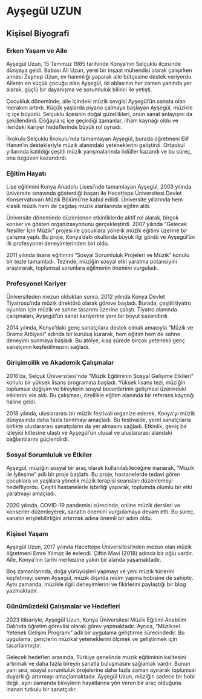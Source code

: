 # Ayşegül UZUN

## Kişisel Biyografi

### Erken Yaşam ve Aile

Ayşegül Uzun, 15 Temmuz 1985 tarihinde Konya’nın Selçuklu ilçesinde dünyaya geldi. Babası Ali Uzun, yerel bir inşaat mühendisi olarak çalışırken annesi Zeynep Uzun, ev hanımlığı yaparak aile bütçesine destek veriyordu. Ailenin en küçük çocuğu olan Ayşegül, iki ablasının her zaman yanında yer alarak, güçlü bir dayanışma ve sorumluluk bilinci ile yetişti.

Çocukluk döneminde, aile içindeki müzik sevgisi Ayşegül’ün sanata olan merakını artırdı. Küçük yaşlarda piyano çalmaya başlayan Ayşegül, müzikle iç içe büyüdü. Selçuklu ilçesinin doğal güzellikleri, onun sanat anlayışını da şekillendirdi. Doğayla iç içe geçirdiği zamanlar, ilham kaynağı oldu ve ilerideki kariyer hedeflerinde büyük rol oynadı.

İlkokulu Selçuklu İlkokulu’nda tamamlayan Ayşegül, burada öğretmeni Elif Hanım’ın destekleriyle müzik alanındaki yeteneklerini geliştirdi. Ortaokul yıllarında katıldığı çeşitli müzik yarışmalarında ödüller kazandı ve bu süreç, ona özgüven kazandırdı.

### Eğitim Hayatı

Lise eğitimini Konya Anadolu Lisesi’nde tamamlayan Ayşegül, 2003 yılında üniversite sınavında gösterdiği başarı ile Hacettepe Üniversitesi Devlet Konservatuvarı Müzik Bölümü’ne kabul edildi. Üniversite yıllarında hem klasik müzik hem de çağdaş müzik alanlarında eğitim aldı.

Üniversite döneminde düzenlenen etkinliklerde aktif rol alarak, birçok konser ve gösteri organizasyonunu gerçekleştirdi. 2007 yılında “Gelecek Nesiller İçin Müzik” projesi ile çocuklara yönelik müzik eğitimi üzerine bir çalışma yaptı. Bu proje, Konya’daki okullarda büyük ilgi gördü ve Ayşegül’ün ilk profesyonel deneyimlerinden biri oldu.

2011 yılında lisans eğitimini “Sosyal Sorumluluk Projeleri ve Müzik” konulu bir tezle tamamladı. Tezinde, müziğin sosyal etki yaratma potansiyini araştırarak, toplumsal sorunlara eğilmenin önemini vurguladı.

### Profesyonel Kariyer

Üniversiteden mezun olduktan sonra, 2012 yılında Konya Devlet Tiyatrosu’nda müzik direktörü olarak göreve başladı. Burada, çeşitli tiyatro oyunları için müzik ve sahne tasarımı üzerine çalıştı. Tiyatro alanında çalışmaları, Ayşegül’ün sanat kariyerine yeni bir boyut kazandırdı.

2014 yılında, Konya’daki genç sanatçılara destek olmak amacıyla “Müzik ve Drama Atölyesi” adında bir kuruluş kurarak, hem eğitim hem de sahne deneyimi sunmaya başladı. Bu atölye, kısa sürede birçok yetenekli genç sanatçının keşfedilmesini sağladı.

### Girişimcilik ve Akademik Çalışmalar

2016’da, Selçuk Üniversitesi'nde "Müzik Eğitiminin Sosyal Gelişime Etkileri" konulu bir yüksek lisans programına başladı. Yüksek lisans tezi, müziğin toplumsal değişim ve bireylerin sosyal becerilerinin gelişmesi üzerindeki etkilerini ele aldı. Bu çalışması, özellikle eğitim alanında bir referans kaynağı haline geldi.

2018 yılında, uluslararası bir müzik festivali organize ederek, Konya’yı müzik dünyasında daha fazla tanıtmayı amaçladı. Bu festivalde, yerel sanatçılarla birlikte uluslararası sanatçıların da yer almasını sağladı. Etkinlik, geniş bir izleyici kitlesine ulaştı ve Ayşegül’ün ulusal ve uluslararası alandaki bağlantılarını güçlendirdi.

### Sosyal Sorumluluk ve Etkiler

Ayşegül, müziğin sosyal bir araç olarak kullanılabileceğine inanarak, “Müzik ile İyileşme” adlı bir proje başlattı. Bu proje, hastanelerde tedavi gören çocuklara ve yaşlılara yönelik müzik terapisi seansları düzenlemeyi hedefliyordu. Çeşitli hastanelerle işbirliği yaparak, toplumda olumlu bir etki yaratmayı amaçladı.

2020 yılında, COVID-19 pandemisi sürecinde, online müzik dersleri ve konserler düzenleyerek, sanatın önemini vurgulamaya devam etti. Bu süreç, sanatın erişilebilirliğini artırmak adına önemli bir adım oldu.

### Kişisel Yaşam

Ayşegül Uzun, 2017 yılında Hacettepe Üniversitesi’nden mezun olan müzik öğretmeni Emre Yılmaz ile evlendi. Çiftin Mavi (2018) adında bir oğlu vardır. Aile, Konya’nın tarihi merkezine yakın bir alanda yaşamaktadır.

Boş zamanlarında, doğa yürüyüşleri yapmayı ve yeni müzik türlerini keşfetmeyi seven Ayşegül, müzik dışında resim yapma hobisine de sahiptir. Aynı zamanda, müzikle ilgili deneyimlerini ve fikirlerini paylaştığı bir blog yazmaktadır.

### Günümüzdeki Çalışmalar ve Hedefleri

2023 itibariyle, Ayşegül Uzun, Konya Üniversitesi Müzik Eğitimi Anabilim Dalı’nda öğretim görevlisi olarak görev yapmaktadır. Ayrıca, “Müziksel Yetenek Gelişim Programı” adlı bir uygulama geliştirme sürecindedir. Bu uygulama, gençlerin müzikal yeteneklerini ölçmek ve geliştirmek için tasarlanmıştır.

Gelecek hedefleri arasında, Türkiye genelinde müzik eğitiminin kalitesini artırmak ve daha fazla bireyin sanatla buluşmasını sağlamak vardır. Bunun yanı sıra, sosyal sorumluluk projelerine daha fazla zaman ayırarak toplumsal duyarlılığı artırmayı amaçlamaktadır. Ayşegül Uzun, müziğin sadece bir hobi değil, aynı zamanda bireylerin hayatlarına yön veren bir araç olduğuna inanan tutkulu bir sanatçıdır.